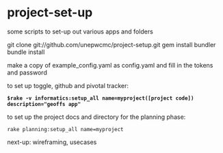 project-set-up
==============

some scripts to set-up out various apps and folders

git clone git://github.com/unepwcmc/project-setup.git
gem install bundler 
bundle install

make a copy of example_config.yaml as config.yaml and fill in the tokens and password



to set up toggle, github and pivotal tracker:

**`$rake -v informatics:setup_all name=myproject([project code]) description="geoffs app"`**

to set up the project docs and directory for the planning phase:

`rake planning:setup_all name=myproject`

next-up:  wireframing, usecases
